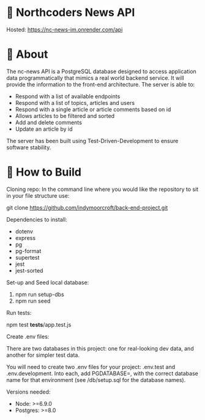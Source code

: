 # 📰 Northcoders News API

Hosted: https://nc-news-im.onrender.com/api

# 🤖 About

The nc-news API is a PostgreSQL database designed to access application data programmatically that mimics a real world backend service. It will provide the information to the front-end architecture. The server is able to:

- Respond with a list of available endpoints
- Respond with a list of topics, articles and users
- Respond with a single article or article comments based on id
- Allows articles to be filtered and sorted
- Add and delete comments
- Update an article by id

The server has been built using Test-Driven-Development to ensure software stability.

# 📝 How to Build

Cloning repo: In the command line where you would like the repository to sit in your file structure use:

git clone https://github.com/indymoorcroft/back-end-project.git

Dependencies to install:

- dotenv
- express
- pg
- pg-format
- supertest
- jest
- jest-sorted

Set-up and Seed local database:

1. npm run setup-dbs
2. npm run seed

Run tests:

npm test **tests**/app.test.js

Create .env files:

There are two databases in this project: one for real-looking dev data, and another for simpler test data.

You will need to create two .env files for your project: .env.test and .env.development. Into each, add PGDATABASE=, with the correct database name for that environment (see /db/setup.sql for the database names).

Versions needed:

- Node: >=6.9.0
- Postgres: >=8.0
